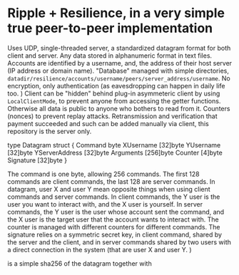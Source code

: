 # Ripple + Resilience, in a very simple true peer-to-peer implementation

Uses UDP, single-threaded server, a standardized datagram format for both client and server. Any data stored in alphanumeric format in text files. Accounts are identified by a username, and, the address of their host server (IP address or domain name). "Database" managed with simple directories, `datadir/resilience/accounts/username/peers/server_address/username`. No encryption, only authentication (as eavesdropping can happen in daily life too. ) Client can be "hidden" behind plug-in asymmeteric client by using `LocalClientMode`, to prevent anyone from accessing the getter functions. Otherwise all data is public to anyone who bothers to read from it. Counters (nonces) to prevent replay attacks. Retransmission and verification that payment succeeded and such can be added manually via client, this repository is the server only.

  type Datagram struct {
      Command        byte
      XUsername      [32]byte
      YUsername      [32]byte
      YServerAddress [32]byte
      Arguments      [256]byte
      Counter        [4]byte
      Signature      [32]byte
  }

The command is one byte, allowing 256 commands. The first 128 commands are client commands, the last 128 are server commands. In datagram, user X and user Y mean opposite things when using client commands and server commands. In client commands, the Y user is the user you want to interact with, and the X user is yourself. In server commands, the Y user is the user whose account sent the command, and the X user is the target user that the account wants to interact with. The counter is managed with different counters for different commands. The signature relies on a symmetric secret key, in client command, shared by the server and the client, and in server commands shared by two users with a direct connection in the system (that are user X and user Y. )

is a simple sha256 of the datagram together with 
